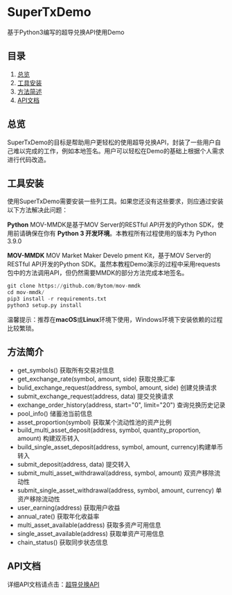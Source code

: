 # SuperTxDemo

基于Python3编写的超导兑换API使用Demo

## 目录

1. [总览](#chapter-001)
2. [工具安装](#chapter-002)
3. [方法简述](#chapter-003)
4. [API文档](#chapter-004)

## 总览<a id="chapter-001"></a>

SuperTxDemo的目标是帮助用户更轻松的使用超导兑换API，封装了一些用户自己难以完成的工作，例如本地签名。用户可以轻松在Demo的基础上根据个人需求进行代码改造。

## 工具安装<a id="chapter-002"></a>

使用SuperTxDemo需要安装一些列工具。如果您还没有这些要求，则应通过安装以下方法解决此问题：

**Python**  MOV-MMDK是基于MOV Server的RESTful API开发的Python SDK，使用前请确保在你有 **Python 3 开发环境**。本教程所有过程使用的版本为 Python 3.9.0 

**MOV-MMDK**  MOV Market Maker Develo pment Kit，基于MOV Server的RESTful API开发的Python SDK。虽然本教程Demo演示的过程中采用requests包中的方法调用API，但仍然需要MMDK的部分方法完成本地签名。

```python
git clone https://github.com/Bytom/mov-mmdk 
cd mov-mmdk/ 
pip3 install -r requirements.txt 
python3 setup.py install
```

温馨提示：推荐在**macOS**或**Linux**环境下使用，Windows环境下安装依赖的过程比较繁琐。

## 方法简介<a id="chapter-003"></a>

- get_symbols()	获取所有交易对信息
- get_exchange_rate(symbol, amount, side)	获取兑换汇率
- bulid_exchange_request(address, symbol, amount, side)	创建兑换请求
- submit_exchange_request(address, data)	提交兑换请求
- exchange_order_history(address, start="0", limit="20")	查询兑换历史记录
- pool_info()	储蓄池当前信息
- asset_proportion(symbol)	获取某个流动性池的资产比例
- build_multi_asset_deposit(address, symbol, quantity_proportion, amount)	构建双币转入
- build_single_asset_deposit(address, symbol, amount, currency)构建单币转入	
- submit_deposit(address, data)	提交转入
- submit_multi_asset_withdrawal(address, symbol, amount)	双资产移除流动性
- submit_single_asset_withdrawal(address, symbol, amount, currency)	单资产移除流动性
- user_earning(address)	获取用户收益
- annual_rate()	获取年化收益率
- multi_asset_available(address)	获取多资产可用信息
- single_asset_available(address)	获取单资产可用信息
- chain_status()	获取同步状态信息

## API文档<a id="chapter-004"></a>

详细API文档请点击：[超导兑换API](https://developer.bymov.io/zh/guide/mmdk_super_con_api.html)